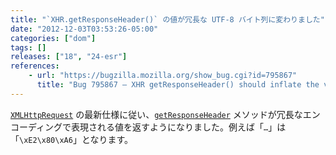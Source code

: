 ```yaml
---
title: "`XHR.getResponseHeader()` の値が冗長な UTF-8 バイト列に変わりました"
date: "2012-12-03T03:53:26-05:00"
categories: ["dom"]
tags: []
releases: ["18", "24-esr"]
references:
    - url: "https://bugzilla.mozilla.org/show_bug.cgi?id=795867"
      title: "Bug 795867 – XHR getResponseHeader() should inflate the value"
---
```

[`XMLHttpRequest`](https://developer.mozilla.org/docs/DOM/XMLHttpRequest) の最新仕様に従い、[`getResponseHeader`](https://developer.mozilla.org/docs/DOM/XMLHttpRequest#getResponseHeader%28%29) メソッドが冗長なエンコーディングで表現される値を返すようになりました。例えば「`…`」は「`\xE2\x80\xA6`」となります。
